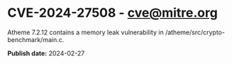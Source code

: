 # CVE-2024-27508 - cve@mitre.org

Atheme 7.2.12 contains a memory leak vulnerability in /atheme/src/crypto-benchmark/main.c.

**Publish date:** 2024-02-27
